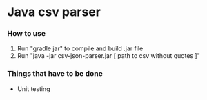 # Java csv parser
### How to use
1. Run "gradle jar" to compile and build .jar file
2. Run "java -jar csv-json-parser.jar [ path to csv without quotes ]"

### Things that have to be done
* Unit testing
